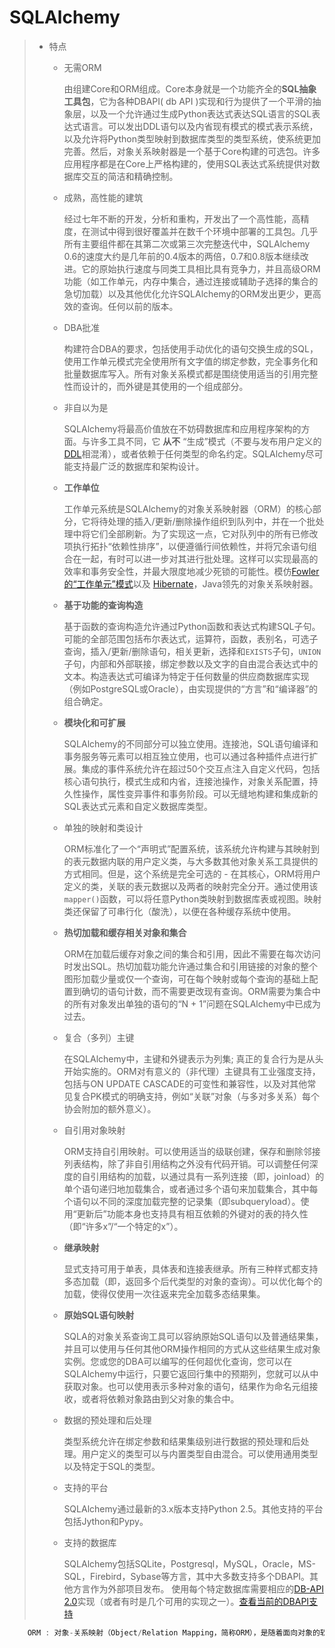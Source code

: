 #  SQLAlchemy

> - 特点
>
>   - 无需ORM
>
>     由组建Core和ORM组成。Core本身就是一个功能齐全的**SQL抽象工具包**，它为各种DBAPI( db API )实现和行为提供了一个平滑的抽象层，以及一个允许通过生成Python表达式表达SQL语言的SQL表达式语言。可以发出DDL语句以及内省现有模式的模式表示系统，以及允许将Python类型映射到数据库类型的类型系统，使系统更加完善。然后，对象关系映射器是一个基于Core构建的可选包。许多应用程序都是在Core上严格构建的，使用SQL表达式系统提供对数据库交互的简洁和精确控制。
>
>     
>
>   - 成熟，高性能的建筑
>
>     经过七年不断的开发，分析和重构，开发出了一个高性能，高精度，在测试中得到很好覆盖并在数千个环境中部署的工具包。几乎所有主要组件都在其第二次或第三次完整迭代中，SQLAlchemy 0.6的速度大约是几年前的0.4版本的两倍，0.7和0.8版本继续改进。它的原始执行速度与同类工具相比具有竞争力，并且高级ORM功能（如工作单元，内存中集合，通过连接或辅助子选择的集合的急切加载）以及其他优化允许SQLAlchemy的ORM发出更少，更高效的查询。任何以前的版本。
>
>     
>
>   - DBA批准
>
>     构建符合DBA的要求，包括使用手动优化的语句交换生成的SQL，使用工作单元模式完全使用所有文字值的绑定参数，完全事务化和批量数据库写入。所有对象关系模式都是围绕使用适当的引用完整性而设计的，而外键是其使用的一个组成部分。
>
>     
>
>   - 非自以为是
>
>     SQLAlchemy将最高价值放在不妨碍数据库和应用程序架构的方面。与许多工具不同，它 **从不** “生成”模式（不要与发布用户定义的[DDL](http://en.wikipedia.org/wiki/Data_Definition_Language)相混淆），或者依赖于任何类型的命名约定。SQLAlchemy尽可能支持最广泛的数据库和架构设计。
>
>     
>
>   - **工作单位**
>
>     工作单元系统是SQLAlchemy的对象关系映射器（ORM）的核心部分，它将待处理的插入/更新/删除操作组织到队列中，并在一个批处理中将它们全部刷新。为了实现这一点，它对队列中的所有已修改项执行拓扑“依赖性排序”，以便遵循行间依赖性，并将冗余语句组合在一起，有时可以进一步对其进行批处理。这样可以实现最高的效率和事务安全性，并最大限度地减少死锁的可能性。模仿[Fowler的“工作单元”模式](http://martinfowler.com/eaaCatalog/unitOfWork.html)以及 [Hibernate](http://hibernate.org/)，Java领先的对象关系映射器。
>
>     
>
>   - **基于功能的查询构造**
>
>     基于函数的查询构造允许通过Python函数和表达式构建SQL子句。可能的全部范围包括布尔表达式，运算符，函数，表别名，可选子查询，插入/更新/删除语句，相关更新，选择和`EXISTS`子句，`UNION` 子句，内部和外部联接，绑定参数以及文字的自由混合表达式中的文本。构造表达式可编译为特定于任何数量的供应商数据库实现（例如PostgreSQL或Oracle），由实现提供的“方言”和“编译器”的组合确定。
>
>     
>
>   - **模块化和可扩展**
>
>     SQLAlchemy的不同部分可以独立使用。连接池，SQL语句编译和事务服务等元素可以相互独立使用，也可以通过各种插件点进行扩展。集成的事件系统允许在超过50个交互点注入自定义代码，包括核心语句执行，模式生成和内省，连接池操作，对象关系配置，持久性操作，属性变异事件和事务阶段。可以无缝地构建和集成新的SQL表达式元素和自定义数据库类型。
>
>     
>
>   - 单独的映射和类设计
>
>     ORM标准化了一个“声明式”配置系统，该系统允许构建与其映射到的表元数据内联的用户定义类，与大多数其他对象关系工具提供的方式相同。但是，这个系统是完全可选的 - 在其核心，ORM将用户定义的类，关联的表元数据以及两者的映射完全分开。通过使用该`mapper()`函数，可以将任意Python类映射到数据库表或视图。映射类还保留了可串行化（酸洗），以便在各种缓存系统中使用。
>
>     
>
>   - **热切加载和缓存相关对象和集合**
>
>     ORM在加载后缓存对象之间的集合和引用，因此不需要在每次访问时发出SQL。热切加载功能允许通过集合和引用链接的对象的整个图形加载少量或仅一个查询，可在每个映射或每个查询的基础上配置到确切的语句计数，而不需要更改现有查询。ORM需要为集合中的所有对象发出单独的语句的“N + 1”问题在SQLAlchemy中已成为过去。
>
>     
>
>   - 复合（多列）主键
>
>     在SQLAlchemy中，主键和外键表示为列集; 真正的复合行为是从头开始实施的。ORM对有意义的（非代理）主键具有工业强度支持，包括与ON UPDATE CASCADE的可变性和兼容性，以及对其他常见复合PK模式的明确支持，例如“关联”对象（与多对多关系）每个协会附加的额外意义）。
>
>     
>
>   - 自引用对象映射
>
>     ORM支持自引用映射。可以使用适当的级联创建，保存和删除邻接列表结构，除了非自引用结构之外没有代码开销。可以调整任何深度的自引用结构的加载，以通过具有一系列连接（即，joinload）的单个语句递归地加载集合，或者通过多个语句来加载集合，其中每个语句以不同的深度加载完整的记录集（即subqueryload）。使用“更新后”功能本身也支持具有相互依赖的外键对的表的持久性（即“许多x”/“一个特定的x”）。
>
>     
>
>   - **继承映射**
>
>     显式支持可用于单表，具体表和连接表继承。所有三种样式都支持多态加载（即，返回多个后代类型的对象的查询）。可以优化每个的加载，使得仅使用一次往返来完全加载多态结果集。
>
>     
>
>   - **原始SQL语句映射**
>
>     SQLA的对象关系查询工具可以容纳原始SQL语句以及普通结果集，并且可以使用与任何其他ORM操作相同的方式从这些结果生成对象实例。您或您的DBA可以编写的任何超优化查询，您可以在SQLAlchemy中运行，只要它返回行集中的预期列，您就可以从中获取对象。也可以使用表示多种对象的语句，结果作为命名元组接收，或者将依赖对象路由到父对象的集合中。
>
>     
>
>   - 数据的预处理和后处理
>
>     类型系统允许在绑定参数和结果集级别进行数据的预处理和后处理。用户定义的类型可以与内置类型自由混合。可以使用通用类型以及特定于SQL的类型。
>
>     
>
>   - 支持的平台
>
>     SQLAlchemy通过最新的3.x版本支持Python 2.5。其他支持的平台包括Jython和Pypy。
>
>     
>
>   - 支持的数据库
>
>     SQLAlchemy包括SQLite，Postgresql，MySQL，Oracle，MS-SQL，Firebird，Sybase等方言，其中大多数支持多个DBAPI。其他方言作为外部项目发布。 使用每个特定数据库需要相应的[DB-API 2.0](http://www.python.org/dev/peps/pep-0249/)实现（或者有时是几个可用的实现之一）。[查看当前的DBAPI支持](https://www.sqlalchemy.org/docs/dialects/)



```c
    ORM : 对象-关系映射（Object/Relation Mapping，简称ORM），是随着面向对象的软件开发方法发展而产生的。面向对象的开发方法是当今企业级应用开发环境中的主流开发方法，关系数据库是企业级应用环境中永久存放数据的主流数据存储系统。对象和关系数据是业务实体的两种表现形式，业务实体在内存中表现为对象，在数据库中表现为关系数据。内存中的对象之间存在关联和继承关系，而在数据库中，关系数据无法直接表达多对多关联和继承关系。因此，对象-关系映射(ORM)系统一般以中间件的形式存在，主要实现程序对象到关系数据库数据的映射。
```



